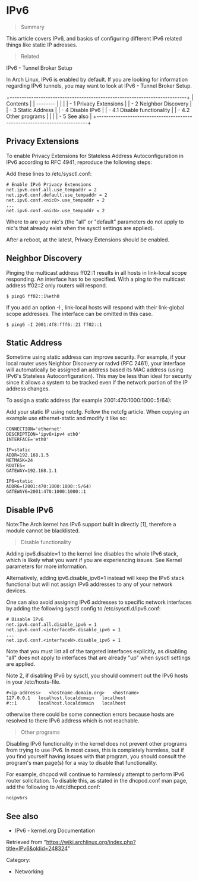 IPv6
====

> Summary

This article covers IPv6, and basics of configuring different IPv6
related things like static IP adresses.

> Related

IPv6 - Tunnel Broker Setup

In Arch Linux, IPv6 is enabled by default. If you are looking for
information regarding IPv6 tunnels, you may want to look at IPv6 -
Tunnel Broker Setup.

+--------------------------------------------------------------------------+
| Contents                                                                 |
| --------                                                                 |
|                                                                          |
| -   1 Privacy Extensions                                                 |
| -   2 Neighbor Discovery                                                 |
| -   3 Static Address                                                     |
| -   4 Disable IPv6                                                       |
|     -   4.1 Disable functionality                                        |
|     -   4.2 Other programs                                               |
|                                                                          |
| -   5 See also                                                           |
+--------------------------------------------------------------------------+

Privacy Extensions
------------------

To enable Privacy Extensions for Stateless Address Autoconfiguration in
IPv6 according to RFC 4941, reproduce the following steps:

Add these lines to /etc/sysctl.conf:

    # Enable IPv6 Privacy Extensions
    net.ipv6.conf.all.use_tempaddr = 2
    net.ipv6.conf.default.use_tempaddr = 2
    net.ipv6.conf.<nic0>.use_tempaddr = 2
    ...
    net.ipv6.conf.<nicN>.use_tempaddr = 2

Where <nic0> to <nicN> are your nic's (the "all" or "default" parameters
do not apply to nic's that already exist when the sysctl settings are
applied).

After a reboot, at the latest, Privacy Extensions should be enabled.

Neighbor Discovery
------------------

Pinging the multicast address ff02::1 results in all hosts in link-local
scope responding. An interface has to be specified. With a ping to the
multicast address ff02::2 only routers will respond.

    $ ping6 ff02::1%eth0

If you add an option -I <your-global-ipv6>, link-local hosts will
respond with their link-global scope addresses. The interface can be
omitted in this case.

    $ ping6 -I 2001:4f8:fff6::21 ff02::1

Static Address
--------------

Sometime using static address can improve security. For example, if your
local router uses Neighbor Discovery or radvd (RFC 2461), your interface
will automatically be assigned an address based its MAC address (using
IPv6's Stateless Autoconfiguration). This may be less than ideal for
security since it allows a system to be tracked even if the network
portion of the IP address changes.

To assign a static address (for example 2001:470:1000:1000::5/64):

Add your static IP using netcfg. Follow the netcfg article. When copying
an example use ethernet-static and modify it like so:

    CONNECTION='ethernet'
    DESCRIPTION='ipv6+ipv4 eth0'
    INTERFACE='eth0'

    IP=static
    ADDR=192.168.1.5
    NETMASK=24
    ROUTES=
    GATEWAY=192.168.1.1

    IP6=static
    ADDR6=(2001:470:1000:1000::5/64)
    GATEWAY6=2001:470:1000:1000::1

Disable IPv6
------------

Note:The Arch kernel has IPv6 support built in directly [1], therefore a
module cannot be blacklisted.

> Disable functionality

Adding ipv6.disable=1 to the kernel line disables the whole IPv6 stack,
which is likely what you want if you are experiencing issues. See Kernel
parameters for more information.

Alternatively, adding ipv6.disable_ipv6=1 instead will keep the IPv6
stack functional but will not assign IPv6 addresses to any of your
network devices.

One can also avoid assigning IPv6 addresses to specific network
interfaces by adding the following sysctl config to
/etc/sysctl.d/ipv6.conf:

    # Disable IPv6
    net.ipv6.conf.all.disable_ipv6 = 1
    net.ipv6.conf.<interface0>.disable_ipv6 = 1
    ...
    net.ipv6.conf.<interfaceN>.disable_ipv6 = 1

Note that you must list all of the targeted interfaces explicitly, as
disabling "all" does not apply to interfaces that are already "up" when
sysctl settings are applied.

Note 2, if disabling IPv6 by sysctl, you should comment out the IPv6
hosts in your /etc/hosts-file.

    #<ip-address>	<hostname.domain.org>	<hostname>
    127.0.0.1	localhost.localdomain	localhost
    #::1		localhost.localdomain	localhost

otherwise there could be some connection errors because hosts are
resolved to there IPv6 address which is not reachable.

> Other programs

Disabling IPv6 functionality in the kernel does not prevent other
programs from trying to use IPv6. In most cases, this is completely
harmless, but if you find yourself having issues with that program, you
should consult the program's man page(s) for a way to disable that
functionality.

For example, dhcpcd will continue to harmlessly attempt to perform IPv6
router solicitation. To disable this, as stated in the dhcpcd.conf man
page, add the following to /etc/dhcpcd.conf:

    noipv6rs

See also
--------

-   IPv6 - kernel.org Documentation

Retrieved from
"https://wiki.archlinux.org/index.php?title=IPv6&oldid=248324"

Category:

-   Networking
